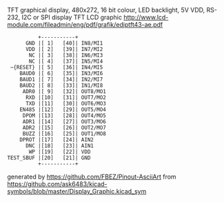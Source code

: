 TFT graphical display, 480x272, 16 bit colour, LED backlight, 5V VDD, RS-232, I2C or SPI
display TFT LCD graphic
http://www.lcd-module.com/fileadmin/eng/pdf/grafik/ediptft43-ae.pdf


	          +-----------+
	      GND |[ 1]   [40]| IN8/MI1
	      VDD |[ 2]   [39]| IN7/MI2
	       NC |[ 3]   [38]| IN6/MI3
	       NC |[ 4]   [37]| IN5/MI4
	 ~{RESET} |[ 5]   [36]| IN4/MI5
	    BAUD0 |[ 6]   [35]| IN3/MI6
	    BAUD1 |[ 7]   [34]| IN2/MI7
	    BAUD2 |[ 8]   [33]| IN1/MI8
	     ADR0 |[ 9]   [32]| OUT8/MO1
	      RXD |[10]   [31]| OUT7/MO2
	      TXD |[11]   [30]| OUT6/MO3
	    EN485 |[12]   [29]| OUT5/MO4
	     DPOM |[13]   [28]| OUT4/MO5
	     ADR1 |[14]   [27]| OUT3/MO6
	     ADR2 |[15]   [26]| OUT2/MO7
	     BUZZ |[16]   [25]| OUT1/MO8
	    DPROT |[17]   [24]| AIN2
	      DNC |[18]   [23]| AIN1
	       WP |[19]   [22]| VDD
	TEST_SBUF |[20]   [21]| GND
	          +-----------+


generated by https://github.com/FBEZ/Pinout-AsciiArt from https://github.com/ask6483/kicad-symbols/blob/master/Display_Graphic.kicad_sym